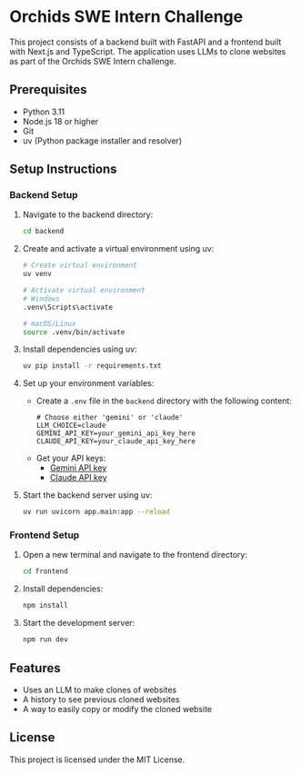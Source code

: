# Orchids SWE Intern Challenge

This project consists of a backend built with FastAPI and a frontend built with Next.js and TypeScript. The application uses LLMs to clone websites as part of the Orchids SWE Intern challenge.

## Prerequisites

- Python 3.11
- Node.js 18 or higher
- Git
- uv (Python package installer and resolver)

## Setup Instructions

### Backend Setup

1. Navigate to the backend directory:
   ```bash
   cd backend
   ```

2. Create and activate a virtual environment using uv:
   ```bash
   # Create virtual environment
   uv venv

   # Activate virtual environment
   # Windows
   .venv\Scripts\activate

   # macOS/Linux
   source .venv/bin/activate
   ```

3. Install dependencies using uv:
   ```bash
   uv pip install -r requirements.txt
   ```

4. Set up your environment variables:
   - Create a `.env` file in the `backend` directory with the following content:
     ```env
     # Choose either 'gemini' or 'claude'
     LLM_CHOICE=claude
     GEMINI_API_KEY=your_gemini_api_key_here
     CLAUDE_API_KEY=your_claude_api_key_here
     ```
   - Get your API keys:
     - [Gemini API key](https://aistudio.google.com/app/apikey)
     - [Claude API key](https://console.anthropic.com/settings/keys)

5. Start the backend server using uv:
   ```bash
   uv run uvicorn app.main:app --reload
   ```

### Frontend Setup

1. Open a new terminal and navigate to the frontend directory:
   ```bash
   cd frontend
   ```

2. Install dependencies:
   ```bash
   npm install
   ```

3. Start the development server:
   ```bash
   npm run dev
   ```

## Features

- Uses an LLM to make clones of websites
- A history to see previous cloned websites
- A way to easily copy or modify the cloned website

## License

This project is licensed under the MIT License.
